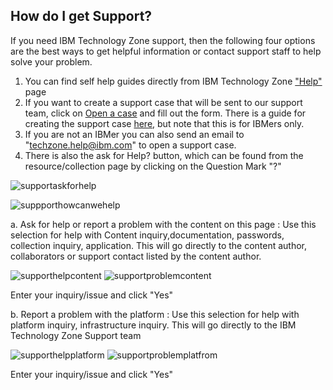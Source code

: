 ## How do I get Support?

If you need IBM Technology Zone support, then the following four options are the best ways to get helpful information or contact support staff to help solve your problem.
1. You can find self help guides directly from IBM Technology Zone ["Help"](https://techzone.ibm.com/help) page
2. If you want to create a support case that will be sent to our support team, click on [Open a case](https://ibmsf.my.site.com/ibminternalproducts/s/createrecord/NewCase?language=en_US) and fill out the form. There is a guide for creating the support case [here](https://github.com/IBM/itz-support-public/blob/main/IBM-Technology-Zone/IBM-Technology-Zone-Runbooks/open_case_web_internal.md), but note that this is for IBMers only.
4. If you are not an IBMer you can also send an email to "techzone.help@ibm.com" to open a support case. 
5. There is also the ask for Help? button, which can be found from the resource/collection page by clicking on the Question Mark "?"

![supportaskforhelp](Images/supportaskforhelp.png)

![suppporthowcanwehelp](Images/supporthowcanwehelp.png)

 a. Ask for help or report a problem with the content on this page : Use this selection for help with Content inquiry,documentation, passwords, collection inquiry, application. 
 This will go directly to the content author, collaborators or support contact listed by the content author.  
 
 ![supporthelpcontent](Images/supporthelpcontent.png)
 ![supportproblemcontent](Images/supportproblemcontent.png)
 
 Enter your inquiry/issue and click "Yes"
 
 b. Report a problem with the platform : Use this selection for help with platform inquiry, infrastructure inquiry. This will go directly to the IBM Technology Zone Support team
 
![supporthelpplatform](Images/supporthelpplatform.png)
![supportproblemplatfrom](Images/supportproblemwithplatform.png)

Enter your inquiry/issue and click "Yes"
